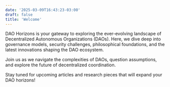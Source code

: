 ```yaml
---
date: '2025-03-09T16:43:23-03:00'
draft: false
title: 'Welcome'
---
```


DAO Horizons is your gateway to exploring the ever-evolving landscape of Decentralized Autonomous Organizations (DAOs). Here, we dive deep into governance models, security challenges, philosophical foundations, and the latest innovations shaping the DAO ecosystem.

Join us as we navigate the complexities of DAOs, question assumptions, and explore the future of decentralized coordination.

Stay tuned for upcoming articles and research pieces that will expand your DAO horizons!
